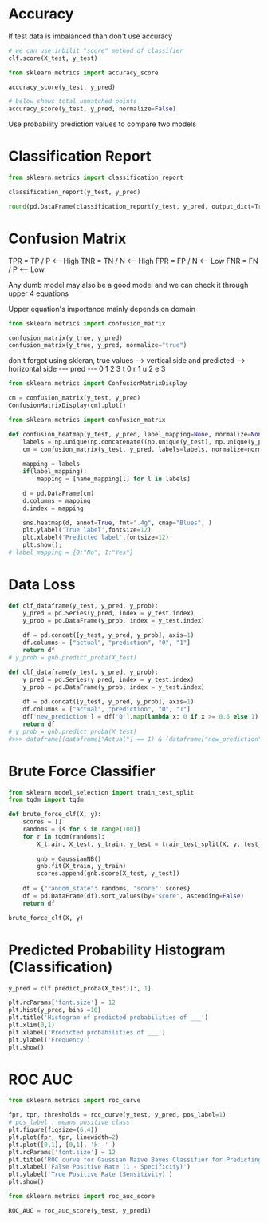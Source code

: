 # Accuracy
If test data is imbalanced than don't use accuracy

```python
# we can use inbilit "score" method of classifier
clf.score(X_test, y_test)
```


```python
from sklearn.metrics import accuracy_score

accuracy_score(y_test, y_pred)

# below shows total unmatched points
accuracy_score(y_test, y_pred, normalize=False)
```
Use probability prediction values to compare two models
# Classification Report


```python
from sklearn.metrics import classification_report

classification_report(y_test, y_pred)

round(pd.DataFrame(classification_report(y_test, y_pred, output_dict=True)).T, 2)
```

# Confusion Matrix
TPR = TP / P <-- High
TNR = TN / N <-- High
FPR = FP / N <-- Low
FNR = FN / P <-- Low

Any dumb model may also be a good model and we can check it through upper 4 equations

Upper equation's importance mainly depends on domain

```python
from sklearn.metrics import confusion_matrix

confusion_matrix(y_true, y_pred)
confusion_matrix(y_true, y_pred, normalize="true")
```
don't forgot using skleran, true values --> vertical side and predicted --> horizontal side
 --- pred ---
     0 1 2 3
 t 0
 r 1
 u 2
 e 3

```python
from sklearn.metrics import ConfusionMatrixDisplay

cm = confusion_matrix(y_test, y_pred)
ConfusionMatrixDisplay(cm).plot()
```


```python
from sklearn.metrics import confusion_matrix

def confusion_heatmap(y_test, y_pred, label_mapping=None, normalize=None):
    labels = np.unique(np.concatenate((np.unique(y_test), np.unique(y_pred)), axis=0))
    cm = confusion_matrix(y_test, y_pred, labels=labels, normalize=normalize)
    
    mapping = labels
    if(label_mapping):
        mapping = [name_mapping[l] for l in labels]

    d = pd.DataFrame(cm)
    d.columns = mapping
    d.index = mapping

    sns.heatmap(d, annot=True, fmt=".4g", cmap="Blues", )
    plt.ylabel('True label',fontsize=12)
    plt.xlabel('Predicted label',fontsize=12)
    plt.show();
# label_mapping = {0:"No", 1:"Yes"}
```

# Data Loss


```python
def clf_dataframe(y_test, y_pred, y_prob):
    y_pred = pd.Series(y_pred, index = y_test.index)
    y_prob = pd.DataFrame(y_prob, index = y_test.index)
    
    df = pd.concat([y_test, y_pred, y_prob], axis=1)
    df.columns = ["actual", "prediction", "0", "1"]
    return df
# y_prob = gnb.predict_proba(X_test)
```


```python
def clf_dataframe(y_test, y_pred, y_prob):
    y_pred = pd.Series(y_pred, index = y_test.index)
    y_prob = pd.DataFrame(y_prob, index = y_test.index)
    
    df = pd.concat([y_test, y_pred, y_prob], axis=1)
    df.columns = ["actual", "prediction", "0", "1"]
    df['new_prediction'] = df['0'].map(lambda x: 0 if x >= 0.6 else 1)
    return df
# y_prob = gnb.predict_proba(X_test)
#>>> dataframe[(dataframe["Actual"] == 1) & (dataframe["new_prediction"] == 0)]
```

# Brute Force Classifier


```python
from sklearn.model_selection import train_test_split
from tqdm import tqdm

def brute_force_clf(X, y):
    scores = []
    randoms = [s for s in range(100)]
    for r in tqdm(randoms):
        X_train, X_test, y_train, y_test = train_test_split(X, y, test_size=1/3, random_state=r);
        
        gnb = GaussianNB()
        gnb.fit(X_train, y_train)
        scores.append(gnb.score(X_test, y_test))
        
    df = {"random_state": randoms, "score": scores}
    df = pd.DataFrame(df).sort_values(by="score", ascending=False)
    return df

brute_force_clf(X, y)
```

# Predicted Probability Histogram (Classification)


```python
y_pred = clf.predict_proba(X_test)[:, 1]

plt.rcParams['font.size'] = 12
plt.hist(y_pred, bins =10)
plt.title('Histogram of predicted probabilities of ___')
plt.xlim(0,1)
plt.xlabel('Predicted probabilities of ___')
plt.ylabel('Frequency')
plt.show()
```

# ROC AUC


```python
from sklearn.metrics import roc_curve

fpr, tpr, thresholds = roc_curve(y_test, y_pred, pos_label=1)
# pos_label : means positive class
plt.figure(figsize=(6,4))
plt.plot(fpr, tpr, linewidth=2)
plt.plot([0,1], [0,1], 'k--' )
plt.rcParams['font.size'] = 12
plt.title('ROC curve for Gaussian Naive Bayes Classifier for Predicting Salaries')
plt.xlabel('False Positive Rate (1 - Specificity)')
plt.ylabel('True Positive Rate (Sensitivity)')
plt.show()
```


```python
from sklearn.metrics import roc_auc_score

ROC_AUC = roc_auc_score(y_test, y_pred1)
```


```python

```
